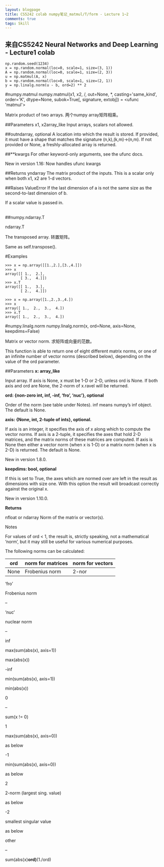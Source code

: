 ```yaml
---
layout: blogpage
title: CS5242 colab numpy笔记_matmul/T/form - Lecture 1~2
comments: true
tags: Skill
---
```


## 来自CS5242 Neural Networks and Deep Learning -  Lecture1 colab ##


	np.random.seed(1234)
	x = np.random.normal(loc=0, scale=1, size=(3, 1))
	A = np.random.normal(loc=0, scale=1, size=(2, 3))
	u = np.matmul(A, x)
	b = np.random.normal(loc=0, scale=1, size=(2, 1))
	y = np.linalg.norm(u - b, ord=2) ** 2


#numpy.matmul
numpy.matmul(x1, x2, /, out=None, *, casting='same_kind', order='K', dtype=None, subok=True[, signature, extobj]) = <ufunc 'matmul'>

Matrix product of two arrays. 两个numpy array矩阵相乘。

##Parameters
x1, x2array_like
Input arrays, scalars not allowed.

##outndarray, optional
A location into which the result is stored. If provided, it must have a shape that matches the signature (n,k),(k,m)->(n,m). If not provided or None, a freshly-allocated array is returned.

##**kwargs
For other keyword-only arguments, see the ufunc docs.

New in version 1.16: Now handles ufunc kwargs

##Returns
yndarray
The matrix product of the inputs. This is a scalar only when both x1, x2 are 1-d vectors.

##Raises
ValueError
If the last dimension of a is not the same size as the second-to-last dimension of b.

If a scalar value is passed in.


<br />
##numpy.ndarray.T

ndarray.T

The transposed array. 转置矩阵。

Same as self.transpose().


#Examples

	>>> x = np.array([[1.,2.],[3.,4.]])
	>>> x
	array([[ 1.,  2.],
	       [ 3.,  4.]])
	>>> x.T
	array([[ 1.,  3.],
	       [ 2.,  4.]])

	>>> x = np.array([1.,2.,3.,4.])
	>>> x
	array([ 1.,  2.,  3.,  4.])
	>>> x.T
	array([ 1.,  2.,  3.,  4.])


#numpy.linalg.norm
numpy.linalg.norm(x, ord=None, axis=None, keepdims=False)

Matrix or vector norm. 求矩阵或向量的范数。

This function is able to return one of eight different matrix norms, or one of an infinite number of vector norms (described below), depending on the value of the ord parameter.

##Parameters
**x: array_like**

Input array. If axis is None, x must be 1-D or 2-D, unless ord is None. If both axis and ord are None, the 2-norm of x.ravel will be returned.

**ord: {non-zero int, inf, -inf, ‘fro’, ‘nuc’}, optional**

Order of the norm (see table under Notes). inf means numpy’s inf object. The default is None.

**axis: {None, int, 2-tuple of ints}, optional.**

If axis is an integer, it specifies the axis of x along which to compute the vector norms. If axis is a 2-tuple, it specifies the axes that hold 2-D matrices, and the matrix norms of these matrices are computed. If axis is None then either a vector norm (when x is 1-D) or a matrix norm (when x is 2-D) is returned. The default is None.

New in version 1.8.0.

**keepdims: bool, optional**

If this is set to True, the axes which are normed over are left in the result as dimensions with size one. With this option the result will broadcast correctly against the original x.

New in version 1.10.0.

**Returns**

nfloat or ndarray
Norm of the matrix or vector(s).

Notes

For values of ord < 1, the result is, strictly speaking, not a mathematical ‘norm’, but it may still be useful for various numerical purposes.

The following norms can be calculated:

| ord | norm for matrices | norm for vectors |
| ---- | ---- | ---- |
|None|Frobenius norm|2-nor|

‘fro’

Frobenius norm

–

‘nuc’

nuclear norm

–

inf

max(sum(abs(x), axis=1))

max(abs(x))

-inf

min(sum(abs(x), axis=1))

min(abs(x))

0

–

sum(x != 0)

1

max(sum(abs(x), axis=0))

as below

-1

min(sum(abs(x), axis=0))

as below

2

2-norm (largest sing. value)

as below

-2

smallest singular value

as below

other

–

sum(abs(x)**ord)**(1./ord)